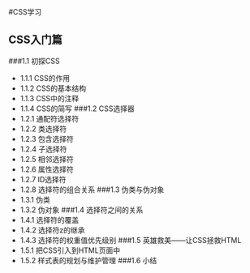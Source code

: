 #CSS学习
## CSS入门篇
###1.1 初探CSS
 * 1.1.1 CSS的作用
 * 1.1.2 CSS的基本结构
 * 1.1.3 CSS中的注释
 * 1.1.4 CSS的简写
###1.2 CSS选择器
 * 1.2.1 通配符选择符
 * 1.2.2 类选择符
 * 1.2.3 包含选择符
 * 1.2.4 子选择符
 * 1.2.5 相邻选择符
 * 1.2.6 属性选择符
 * 1.2.7 ID选择符
 * 1.2.8 选择符的组合关系
###1.3 伪类与伪对象
 * 1.3.1 伪类
 * 1.3.2 伪对象
###1.4 选择符之间的关系
 * 1.4.1 选择符的覆盖
 * 1.4.2 选择符z的继承
 * 1.4.3 选择符的权重值优先级别
###1.5 英雄救美——让CSS拯救HTML
 * 1.5.1 把CSS引入到HTML页面中
 * 1.5.2 样式表的规划与维护管理
###1.6 小结